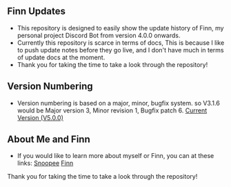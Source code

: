 ## Finn Updates
- This repository is designed to easily show the update history of Finn, my personal project Discord Bot from version 4.0.0 onwards.
- Currently this repository is scarce in terms of docs, This is because I like to push update notes before they go live, and I don't have much in terms of update docs at the moment.
- Thank you for taking the time to take a look through the repository!

## Version Numbering
- Version numbering is based on a major, minor, bugfix system. so V3.1.6 would be Major version 3, Minor revision 1, Bugfix patch 6.
[Current Version (V5.0.0)](https://github.com/FinnBot-Discord/Finn-Updates/blob/main/versions/V5.0.0.md)

## About Me and Finn
- If you would like to learn more about myself or Finn, you can at these links:
[Snoopee](www.snoopee.co.uk) 
[Finn](realbot.carrd.co)

Thank you for taking the time to take a look through the repository!

